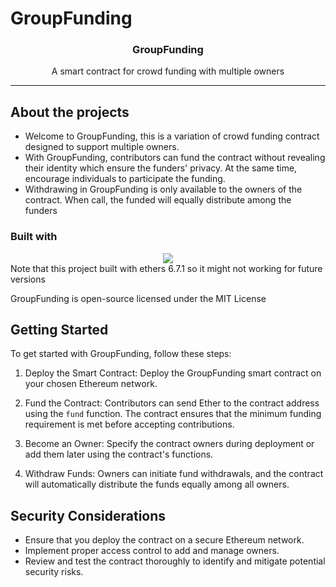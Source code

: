 # GroupFunding
<h3 align="center">GroupFunding</h3>
<p align="center">
A smart contract for crowd funding with multiple owners
</p>
<hr>

## About the projects
- Welcome to GroupFunding, this is a variation of crowd funding contract designed to support multiple owners.
- With GroupFunding, contributors can fund the contract without revealing their identity which ensure the funders' privacy. At the same time, encourage individuals to participate the funding.
- Withdrawing in GroupFunding is only available to the owners of the contract. When call, the funded will equally distribute among the funders

### Built with
<div align="center">
    <img src="https://skillicons.dev/icons?i=nodejs,js,solidity"/> <br>
</div>
Note that this project built with ethers 6.7.1 so it might not working for future versions

GroupFunding is open-source licensed under the MIT License

## Getting Started

To get started with GroupFunding, follow these steps:

1. Deploy the Smart Contract: Deploy the GroupFunding smart contract on your chosen Ethereum network.

2. Fund the Contract: Contributors can send Ether to the contract address using the `fund` function. The contract ensures that the minimum funding requirement is met before accepting contributions.

3. Become an Owner: Specify the contract owners during deployment or add them later using the contract's functions.

4. Withdraw Funds: Owners can initiate fund withdrawals, and the contract will automatically distribute the funds equally among all owners.

## Security Considerations
- Ensure that you deploy the contract on a secure Ethereum network.
- Implement proper access control to add and manage owners.
- Review and test the contract thoroughly to identify and mitigate potential security risks.